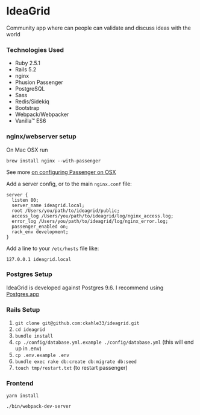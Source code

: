 # IdeaGrid

Community app where can people can validate and discuss ideas with the world

### Technologies Used
- Ruby 2.5.1
- Rails 5.2
- nginx
- Phusion Passenger
- PostgreSQL
- Sass
- Redis/Sidekiq
- Bootstrap
- Webpack/Webpacker
- Vanilla™ ES6


### nginx/webserver setup
On Mac OSX run

`brew install nginx --with-passenger`

See more
[on configuring Passenger on OSX](https://www.phusionpassenger.com/library/install/nginx/install/oss/osx/)

Add a server config, or to the main `nginx.conf` file:

```
server {
  listen 80;
  server_name ideagrid.local;
  root /Users/you/path/to/ideagrid/public;
  access_log /Users/you/path/to/ideagrid/log/nginx_access.log;
  error_log /Users/you/path/to/ideagrid/log/nginx_error.log;
  passenger_enabled on;
  rack_env development;
}

```
Add a line to your `/etc/hosts` file like:

`127.0.0.1 ideagrid.local`


### Postgres Setup

IdeaGrid is developed against Postgres 9.6. I recommend using [Postgres.app](https://postgresapp.com/)


### Rails Setup

1. `git clone git@github.com:ckahle33/ideagrid.git`
2. `cd ideagrid`
3. `bundle install`
4. `cp ./config/database.yml.example ./config/database.yml` (this will end up in .env)
6. `cp .env.example .env`
7. `bundle exec rake db:create db:migrate db:seed`
8. `touch tmp/restart.txt` (to restart passenger)


### Frontend
`yarn install`

`./bin/webpack-dev-server`
